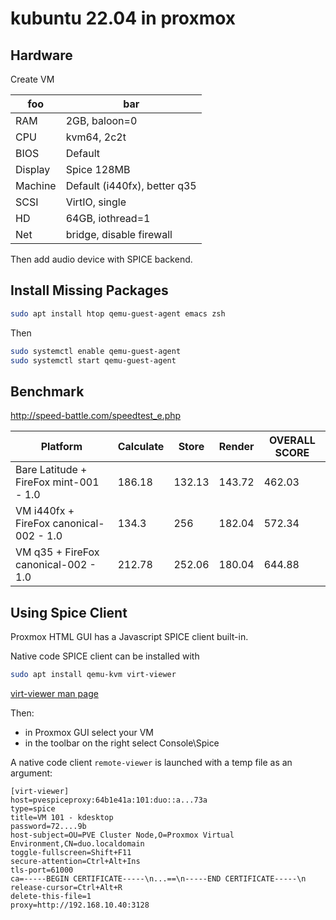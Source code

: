 # kubuntu 22.04 in proxmox

## Hardware

Create VM

foo|bar
---|---
RAM|2GB, baloon=0
CPU|kvm64, 2c2t
BIOS|Default
Display|Spice 128MB
Machine|Default (i440fx), better q35
SCSI|VirtIO, single
HD|64GB, iothread=1
Net|bridge, disable firewall

Then add audio device with SPICE backend.


## Install Missing Packages

```sh
sudo apt install htop qemu-guest-agent emacs zsh
```

Then

```sh
sudo systemctl enable qemu-guest-agent
sudo systemctl start qemu-guest-agent
```

## Benchmark

http://speed-battle.com/speedtest_e.php


Platform|Calculate|Store|Render|OVERALL SCORE
--------|---------|-----|------|--
Bare Latitude + FireFox mint-001 - 1.0|186.18|132.13|143.72|462.03
VM i440fx + FireFox canonical-002 - 1.0|134.3|256|182.04|572.34
VM q35 + FireFox canonical-002 - 1.0|212.78|252.06|180.04|644.88

## Using Spice Client

Proxmox HTML GUI has a Javascript SPICE client built-in.

Native code SPICE client can be installed with
```sh
sudo apt install qemu-kvm virt-viewer
```
[virt-viewer man page](https://man.archlinux.org/man/virt-viewer.1.en)

Then:

* in Proxmox GUI select your VM
* in the toolbar on the right select Console\Spice

A native code client `remote-viewer` is launched with a temp file as an
argument:

```
[virt-viewer]
host=pvespiceproxy:64b1e41a:101:duo::a...73a
type=spice
title=VM 101 - kdesktop
password=72....9b
host-subject=OU=PVE Cluster Node,O=Proxmox Virtual Environment,CN=duo.localdomain
toggle-fullscreen=Shift+F11
secure-attention=Ctrl+Alt+Ins
tls-port=61000
ca=-----BEGIN CERTIFICATE-----\n...==\n-----END CERTIFICATE-----\n
release-cursor=Ctrl+Alt+R
delete-this-file=1
proxy=http://192.168.10.40:3128
```
